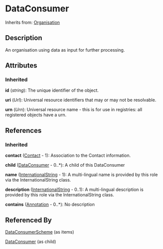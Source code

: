 
# DataConsumer

Inherits from: [Organisation](Organisation.md)



## Description

An organisation using data as input for further processing.


## Attributes

### Inherited

**id** (*string*): The unique identifier of the object.

**uri** (*Url*): Universal resource identifiers that may or may not be resolvable.

**urn** (*Urn*): Universal resource name - this is for use in registries: all registered objects have a urn.



## References

### Inherited

**contact** ([Contact](Contact.md) - 1): Association to the Contact information.

**child** ([DataConsumer](DataConsumer.md) - 0..*): A child of this DataConsumer

**name** ([InternationalString](InternationalString.md) - 1): A multi-lingual name is provided by this role via the InternationalString class.

**description** ([InternationalString](InternationalString.md) - 0..1): A multi-lingual description is provided by this role via the InternationalString class.

**contains** ([Annotation](Annotation.md) - 0..*): No description



## Referenced By

[DataConsumerScheme](DataConsumerScheme.md) (as items)

[DataConsumer](DataConsumer.md) (as child)


